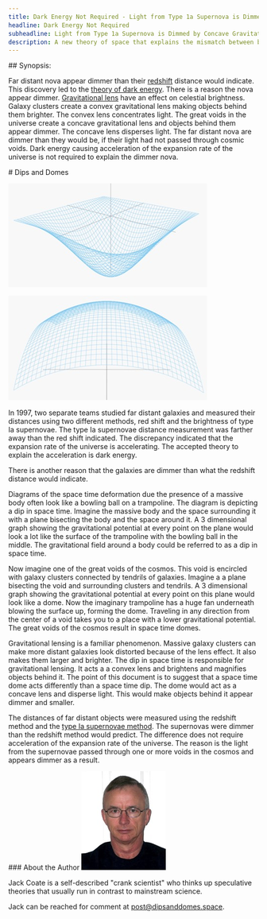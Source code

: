 ```yaml
---
title: Dark Energy Not Required - Light from Type 1a Supernova is Dimmed by Concave Gravitational Lens
headline: Dark Energy Not Required
subheadline: Light from Type 1a Supernova is Dimmed by Concave Gravitational Lens
description: A new theory of space that explains the mismatch between brightness and red shift of distant stars without the need for dark energy.
---
```



<section class="synopsis" markdown="1">
## Synopsis: 

Far distant nova appear dimmer than their [redshift](https://en.wikipedia.org/wiki/Redshift) distance would indicate. 
This discovery led to the [theory of dark energy](https://en.wikipedia.org/wiki/Dark_energy). There is a reason the nova appear dimmer. 
[Gravitational lens](https://en.wikipedia.org/wiki/Gravitational_lens) have an effect on celestial brightness. 
Galaxy clusters create a convex gravitational lens making objects behind them brighter. 
The convex lens concentrates light. 
The great voids in the universe create a concave gravitational lens and objects behind them appear dimmer. 
The concave lens disperses light. 
The far distant nova are dimmer than they would be, if their light had not passed through cosmic voids. 
Dark energy causing acceleration of the expansion rate of the universe is not required to explain the dimmer nova.

</section>

<section class="theory" markdown="1">
# Dips and Domes

<aside class="graphs" markdown="1">

![Dip](assets/images/dip.jpg)

![Dome](assets/images/dome.jpg)

</aside>

In 1997, two separate teams studied far distant galaxies and measured their distances using two different methods, red shift and the brightness of type Ia supernovae. The type Ia supernovae distance measurement was farther away than the red shift indicated. The discrepancy indicated that the expansion rate of the universe is accelerating. The accepted theory to explain the acceleration is dark energy.

There is another reason that the galaxies are dimmer than what the redshift distance would indicate.

Diagrams of the space time deformation due the presence of a massive body often look like a bowling ball on a trampoline. 
The diagram is depicting a dip in space time. 
Imagine the massive body and the space surrounding it with a plane bisecting the body and the space around it. 
A 3 dimensional graph showing the gravitational potential at every point on the plane would look a lot like the surface of the trampoline with the bowling ball in the middle. 
The gravitational field around a body could be referred to as a dip in space time.

Now imagine one of the great voids of the cosmos. This void is encircled with galaxy clusters connected by tendrils of galaxies. 
Imagine a a plane bisecting the void and surrounding clusters and tendrils. 
A 3 dimensional graph showing the gravitational potential at every point on this plane would look like a dome. 
Now the imaginary trampoline has a huge fan underneath blowing the surface up, forming the dome. 
Traveling in any direction from the center of a void takes you to a place with a lower gravitational potential. 
The great voids of the cosmos result in space time domes.

Gravitational lensing is a familiar phenomenon. 
Massive galaxy clusters can make more distant galaxies look distorted because of the lens effect. 
It also makes them larger and brighter. 
The dip in space time is responsible for gravitational lensing. 
It acts a a convex lens and brightens and magnifies objects behind it. 
The point of this document is to suggest that a space time dome acts differently than a space time dip. 
The dome would act as a concave lens and disperse light. 
This would make objects behind it appear dimmer and smaller.

The distances of far distant objects were measured using the redshift method and the [type Ia supernovae method](https://en.wikipedia.org/wiki/Type_Ia_supernova#Light_curve). 
The supernovas were dimmer than the redshift method would predict. 
The difference does not require acceleration of the expansion rate of the universe. 
The reason is  the light from the supernovae passed through one or more voids in the cosmos and appears dimmer as a result.
</section>

<section class="about" markdown="1">
### About the Author <img class="float-right img-thumbnail" src="assets/images/jack-coate.jpg" alt="" />

Jack Coate is a self-described "crank scientist" who thinks up speculative theories that usually run in contrast to mainstream science. 

Jack can be reached for comment at [post@dipsanddomes.space](mailto:post@dipsanddomes.space).
<div class="clearfix"></div>
</section>


<div>

</div>
